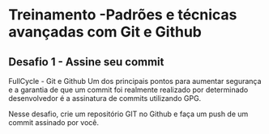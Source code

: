 # Treinamento -Padrões e técnicas avançadas com Git e Github

## Desafio 1 - Assine seu commit

FullCycle - Git e Github
Um dos principais pontos para aumentar segurança e a garantia de que um commit foi realmente realizado 
por determinado desenvolvedor é a assinatura de commits utilizando GPG.

Nesse desafio, crie um repositório GIT no Github e faça um push de um commit assinado por você.
